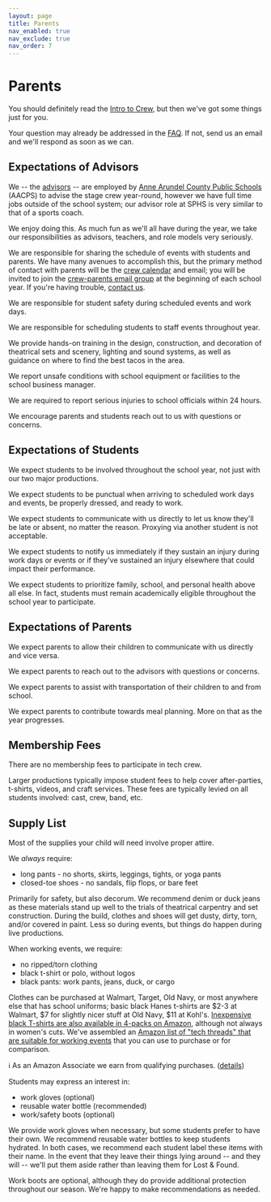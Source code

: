 ```yaml
---
layout: page
title: Parents
nav_enabled: true
nav_exclude: true
nav_order: 7
---
```


<!-- title: Parents -->
<!-- categories: pages -->
<!-- tags: parents,expectations -->
<!-- published: 2017-06-06T22:30:00-05:00 -->
<!-- updated: 2023-06-02T18:30:00-05:00 -->
<!-- summary: A few words for the parents of students involved in SPHS tech crew. -->

# Parents

You should definitely read the [Intro to Crew](crew_intro.html), but then we've got some things just for you.

Your question may already be addressed in the [FAQ](faq.html). If not, send us an email and we'll respond as soon as we can.

## Expectations of Advisors

We -- the [advisors](advisors.html) -- are employed by [Anne Arundel County Public Schools](https://www.aacps.org/) (AACPS) to advise the stage crew year-round, however we have full time jobs outside of the school system; our advisor role at SPHS is very similar to that of a sports coach.

We enjoy doing this. As much fun as we'll all have during the year, we take our responsibilities as advisors, teachers, and role models very seriously.

We are responsible for sharing the schedule of events with students and parents. We have many avenues to accomplish this, but the primary method of contact with parents will be the [crew calendar](calendar.html) and email; you will be invited to join the [crew-parents email group](https://groups.google.com/forum/#!forum/crew-parents) at the beginning of each school year. If you're having trouble, [contact us](contact.html).

We are responsible for student safety during scheduled events and work days.

We are responsible for scheduling students to staff events throughout year.

We provide hands-on training in the design, construction, and decoration of theatrical sets and scenery, lighting and sound systems, as well as guidance on where to find the best tacos in the area.
 
We report unsafe conditions with school equipment or facilities to the school business manager.

We are required to report serious injuries to school officials within 24 hours.

We encourage parents and students reach out to us with questions or concerns.

## Expectations of Students

We expect students to be involved throughout the school year, not just with our two major productions.
 
We expect students to be punctual when arriving to scheduled work days and events, be properly dressed, and ready to work.
 
We expect students to communicate with us directly to let us know they'll be late or absent, no matter the reason. Proxying via another student is not acceptable.

We expect students to notify us immediately if they sustain an injury during work days or events or if they've sustained an injury elsewhere that could impact their performance.

We expect students to prioritize family, school, and personal health above all else. In fact, students must remain academically eligible throughout the school year to participate.

## Expectations of Parents

We expect parents to allow their children to communicate with us directly and vice versa.
 
We expect parents to reach out to the advisors with questions or concerns.
 
We expect parents to assist with transportation of their children to and from school.
 
We expect parents to contribute towards meal planning. More on that as the year progresses.

## Membership Fees

There are no membership fees to participate in tech crew.

Larger productions typically impose student fees to help cover after-parties, t-shirts, videos, and craft services. These fees are typically levied on all students involved: cast, crew, band, etc.

## Supply List

Most of the supplies your child will need involve proper attire.

We *always* require:

* long pants - no shorts, skirts, leggings, tights, or yoga pants
* closed-toe shoes - no sandals, flip flops, or bare feet

Primarily for safety, but also decorum. We recommend denim or duck jeans as these materials stand up well to the trials of theatrical carpentry and set construction. During the build, clothes and shoes will get dusty, dirty, torn, and/or covered in paint. Less so during events, but things do happen during live productions.

When working events, we require:

* no ripped/torn clothing
* black t-shirt or polo, without logos
* black pants: work pants, jeans, duck, or cargo

Clothes can be purchased at Walmart, Target, Old Navy, or most anywhere else that has school uniforms; basic black Hanes t-shirts are $2-3 at Walmart, $7 for slightly nicer stuff at Old Navy, $11 at Kohl's. [Inexpensive black T-shirts are also available in 4-packs on Amazon](http://amzn.to/2rVOL15), although not always in women's cuts. We've assembled an [Amazon list of "tech threads" that are suitable for working events](http://amzn.to/2qXhqPY) that you can use to purchase or for comparison.

ℹ️ As an Amazon Associate we earn from qualifying purchases. ([details](https://spcrew.org/errata.html))

Students may express an interest in:

* work gloves (optional)
* reusable water bottle (recommended)
* work/safety boots (optional)

We provide work gloves when necessary, but some students prefer to have their own. We recommend reusable water bottles to keep students hydrated. In both cases, we recommend each student label these items with their name. In the event that they leave their things lying around -- and they will -- we'll put them aside rather than leaving them for Lost & Found.

Work boots are optional, although they do provide additional protection throughout our season. We're happy to make recommendations as needed.

<!-- EOF -->
